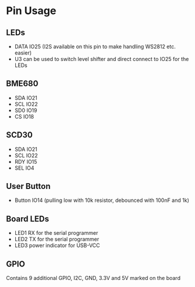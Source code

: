# Pin Usage

## LEDs

* DATA IO25 (I2S available on this pin to make handling WS2812 etc. easier)
* U3 can be used to switch level shifter and direct connect to IO25 for the LEDs

## BME680

* SDA IO21
* SCL IO22
* SD0 IO19
* CS IO18

## SCD30

* SDA IO21
* SCL IO22
* RDY IO15
* SEL IO4

## User Button

* Button IO14 (pulling low with 10k resistor, debounced with 100nF and 1k)

## Board LEDs

* LED1 RX for the serial programmer
* LED2 TX for the serial programmer
* LED3 power indicator for USB-VCC

## GPIO

Contains 9 additional GPIO, I2C, GND, 3.3V and 5V marked on the board
